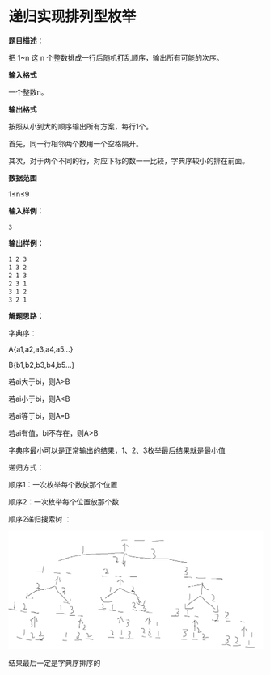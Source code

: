 # 递归实现排列型枚举

**题目描述**：

把 1~n 这 n 个整数排成一行后随机打乱顺序，输出所有可能的次序。

**输入格式**

一个整数n。

**输出格式**

按照从小到大的顺序输出所有方案，每行1个。

首先，同一行相邻两个数用一个空格隔开。

其次，对于两个不同的行，对应下标的数一一比较，字典序较小的排在前面。

**数据范围**

1≤n≤9

**输入样例：**

```
3
```

**输出样例：**

```
1 2 3
1 3 2
2 1 3
2 3 1
3 1 2
3 2 1
```

**解题思路：**

字典序：

A{a1,a2,a3,a4,a5...}

B{b1,b2,b3,b4,b5...}

若ai大于bi，则A>B

若ai小于bi，则A<B

若ai等于bi，则A=B

若ai有值，bi不存在，则A>B

字典序最小可以是正常输出的结果，1、2、3枚举最后结果就是最小值

递归方式：

顺序1：一次枚举每个数放那个位置 

顺序2：一次枚举每个位置放那个数

顺序2递归搜索树 ：

![1603085566701](1603085566701.png)

结果最后一定是字典序排序的

